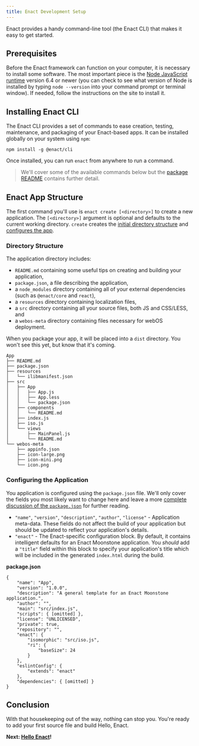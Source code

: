 ```yaml
---
title: Enact Development Setup
---
```

Enact provides a handy command-line tool (the Enact CLI) that makes it easy to get started.

## Prerequisites

Before the Enact framework can function on your computer, it is necessary to install some software. The most important piece is the [Node JavaScript runtime](https://nodejs.org) version 6.4 or newer (you can check to see what version of Node is installed by typing `node --version` into your command prompt or terminal window).  If needed, follow the instructions on the site to install it.

## Installing Enact CLI

The Enact CLI provides a set of commands to ease creation, testing, maintenance, and packaging of your Enact-based apps. It can be installed globally on your system using `npm`:

    npm install -g @enact/cli

Once installed, you can run `enact` from anywhere to run a command.

> We'll cover some of the available commands below but the [package README](https://github.com/enyojs/enact-cli) contains further detail.

## Enact App Structure

The first command you'll use is `enact create [<directory>]` to create a new application. The `[<directory>]` argument is optional and defaults to the current working directory. `create` creates the [initial directory structure](#directory-structure) and [configures the app](#configuring-the-application).

### Directory Structure

The application directory includes:

* `README.md` containing some useful tips on creating and building your application,
* `package.json`, a file describing the application,
* a `node_modules` directory containing all of your external dependencies (such as `@enact/core` and `react`),
* a `resources` directory containing localization files,
* a `src` directory containing all your source files, both JS and CSS/LESS, and
* a `webos-meta` directory containing files necessary for webOS deployment.

When you package your app, it will be placed into a `dist` directory.  You won't see this yet, but know that it's coming.

	App
	├── README.md
	├── package.json
	├── resources
	│   └── ilibmanifest.json
	├── src
	│   ├── App
	│   │   ├── App.js
	│   │   ├── App.less
	│   │   └── package.json
	│   ├── components
	│   │   └── README.md
	│   ├── index.js
	│   ├── iso.js
	│   └── views
	│       ├── MainPanel.js
	│       └── README.md
	└── webos-meta
	    ├── appinfo.json
	    ├── icon-large.png
	    ├── icon-mini.png
	    └── icon.png

### Configuring the Application

You application is configured using the `package.json` file. We'll only cover the fields you most likely want to change here and leave a more [complete discussion of the `package.json`](#package.json-In-Depth) for further reading.

* `"name"`, `"version"`, `"description"`, `"author"`, `"license"` - Application meta-data. These fields do not affect the build of your application but should be updated to reflect your application's details.
* `"enact"` - The Enact-specific configuration block. By default, it contains intelligent defaults for an Enact Moonstone application. You *should* add a `"title"` field within this block to specify your application's title which will be included in the generated `index.html` during the build.

**package.json**

    {
        "name": "App",
        "version": "1.0.0",
        "description": "A general template for an Enact Moonstone application.",
        "author": "",
        "main": "src/index.js",
        "scripts": { [omitted] },
        "license": "UNLICENSED",
        "private": true,	
        "repository": "",
        "enact": {
            "isomorphic": "src/iso.js",
            "ri": {
                "baseSize": 24
            }
        },
        "eslintConfig": {
            "extends": "enact"
        },
        "dependencies": { [omitted] }
    }

## Conclusion

With that housekeeping out of the way, nothing can stop you. You're ready to add your first source file and build Hello, Enact.

**Next: [Hello Enact](../tutorial-hello-enact/)!**
